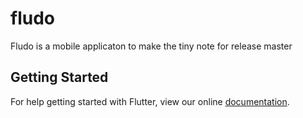 # fludo

Fludo is a mobile applicaton to make the tiny note for release master

## Getting Started

For help getting started with Flutter, view our online
[documentation](https://flutter.io/).
